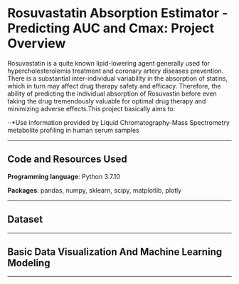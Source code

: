 # Rosuvastatin Absorption Estimator - Predicting AUC and Cmax: Project Overview

Rosuvastatin is a quite known lipid-lowering agent generally used for hypercholesterolemia treatment and coronary artery diseases prevention. There is a substantial inter-individual variability in the absorption of statins, which in turn may affect drug therapy safety and efficacy. Therefore, the ability of predicting the individual absorption of Rosuvastin before even taking the drug tremendously valuable for optimal drug therapy and minimizing adverse effects.This project basically aims to:

⋅⋅*Use information provided by Liquid Chromatography-Mass Spectrometry metabolite profiling in human serum samples 

---
## Code and Resources Used

**Programming language**: Python 3.7.10

**Packages**: pandas, numpy, sklearn, scipy, matplotlib, plotly

---
## Dataset

---
## Basic Data Visualization And Machine Learning Modeling
---
